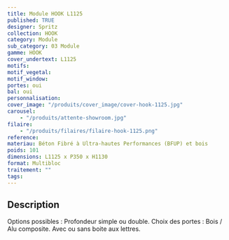 ```yaml
---
title: Module HOOK L1125
published: TRUE
designer: Spritz
collection: HOOK
category: Module
sub_category: 03 Module
gamme: HOOK
cover_undertext: L1125
motifs:
motif_vegetal:
motif_window:
portes: oui
bal: oui
personnalisation:
cover_image: "/produits/cover_image/cover-hook-1125.jpg"
carousel:
    - "/produits/attente-showroom.jpg"
filaire:
    - "/produits/filaires/filaire-hook-1125.png"
reference:
materiau: Béton Fibré à Ultra-hautes Performances (BFUP) et bois
poids: 101
dimensions: L1125 x P350 x H1130
format: Multibloc
traitement: ""
tags:
---
```


## Description

Options possibles : Profondeur simple ou double. Choix des portes : Bois / Alu
composite. Avec ou sans boite aux lettres.
